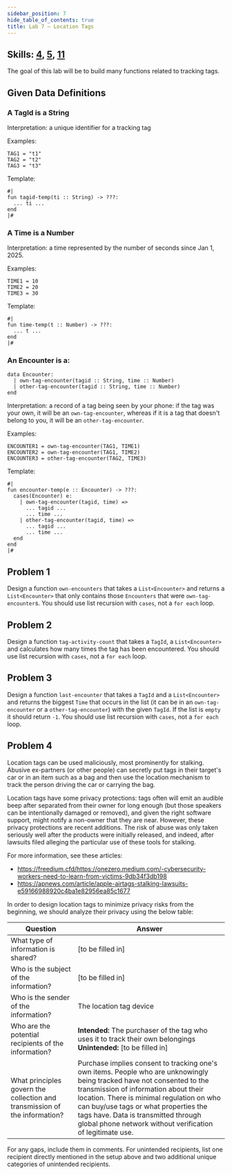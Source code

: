 ```yaml
---
sidebar_position: 7
hide_table_of_contents: true
title: Lab 7 — Location Tags
---
```

## Skills: [4](</skills/#(4)>), [5](</skills/#(5)>), [11](</skills/#(11))>)

The goal of this lab will be to build many functions related to tracking tags.

## Given Data Definitions


### A TagId is a String

Interpretation: a unique identifier for a tracking tag

Examples:

```pyret
TAG1 = "t1"
TAG2 = "t2"
TAG3 = "t3"
```

Template:

```pyret
#|
fun tagid-temp(ti :: String) -> ???:
  ... ti ...
end
|#
```

### A Time is a Number

Interpretation: a time represented by the number of seconds since Jan 1, 2025.

Examples:

```pyret
TIME1 = 10
TIME2 = 20
TIME3 = 30
```

Template:

```pyret
#|
fun time-temp(t :: Number) -> ???:
  ... t ...
end
|#
```

### An Encounter is a:

```pyret
data Encounter:
  | own-tag-encounter(tagid :: String, time :: Number)
  | other-tag-encounter(tagid :: String, time :: Number)
end
```

Interpretation: a record of a tag being seen by your phone: if the tag was your own, it will be an `own-tag-encounter`, whereas if it is a tag that doesn't belong to you, it will be an `other-tag-encounter`.

Examples:

```pyret
ENCOUNTER1 = own-tag-encounter(TAG1, TIME1)
ENCOUNTER2 = own-tag-encounter(TAG1, TIME2)
ENCOUNTER3 = other-tag-encounter(TAG2, TIME3)
```

Template:

```pyret
#|
fun encounter-temp(e :: Encounter) -> ???:
  cases(Encounter) e:
    | own-tag-encounter(tagid, time) =>
      ... tagid ...
      ... time ...
    | other-tag-encounter(tagid, time) =>
      ... tagid ...
      ... time ...
  end
end
|#
```


## Problem 1

Design a function `own-encounters` that takes a `List<Encounter>` and returns a `List<Encounter>` that only contains those `Encounters` that were `own-tag-encounter`s. You should use list recursion with `cases`, not a `for each` loop.

## Problem 2

Design a function `tag-activity-count` that takes a `TagId`, a `List<Encounter>` and calculates how many times the tag has been encountered. You should use list recursion with `cases`, not a `for each` loop. 

## Problem 3

Design a function `last-encounter` that takes a `TagId` and a `List<Encounter>` and returns the biggest `Time` that occurs in the list (it can be in an `own-tag-encounter` or a `other-tag-encounter`) with the given `TagId`. If the list is `empty` it should return `-1`. You should use list recursion with `cases`, not a `for each` loop.

## Problem 4

Location tags can be used maliciously, most prominently for stalking. Abusive ex-partners (or other people) can secretly put tags in their target's car or in an item such as a bag and then use the location mechanism to track the person driving the car or carrying the bag.

Location tags have some privacy protections: tags often will emit an audible beep after separated from their owner for long enough (but those speakers can be intentionally damaged or removed), and given the right software support, might notify a non-owner that they are near. However, these privacy protections are recent additions. The risk of abuse was only taken seriously well after the products were initially released, and indeed, after lawsuits filed alleging the particular use of these tools for stalking.

For more information, see these articles:

- https://freedium.cfd/https://onezero.medium.com/-cybersecurity-workers-need-to-learn-from-victims-9db34f3db198
- https://apnews.com/article/apple-airtags-stalking-lawsuits-e59166988920c4ba1e82956ea85c1677

In order to design location tags to minimize privacy risks from the beginning, we should analyze their privacy using the below table:

| Question | Answer |
| -- | -- |
| What type of information is shared? | [to be filled in] |
| Who is the subject of the information? | [to be filled in] |
| Who is the sender of the information? | The location tag device |
| Who are the potential recipients of the information? | **Intended:** The purchaser of the tag who uses it to track their own belongings<br/>**Unintended:** [to be filled in] |
| What principles govern the collection and transmission of the information? | Purchase implies consent to tracking one's own items. People who are unknowingly being tracked have not consented to the transmission of information about their location. There is minimal regulation on who can buy/use tags or what properties the tags have. Data is transmitted through global phone network without verification of legitimate use. |

For any gaps, include them in comments. For unintended recipients, list one recipient directly mentioned in the setup above and two additional unique categories of unintended recipients.
